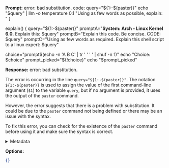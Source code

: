 **Prompt:**
error: bad substitution. code:   query="${1:-$(paster)}"
  echo "$query" | llm -o temperature 0.1 "Using as few words as possible, explain:
"
  }

explain() {
  query="${1:-$(paster)}"
  promptA="**System: Arch - Linux Kernel 6.0.**
          Explain this:
          $query"
  promptB="Explain this code. Be concise.
          CODE:
          $query"
  promptC="Using as few words as required. Explain this shell script to a linux expert:
$query"

  choice="prompt$(echo -n 'A B C' | tr ' ' '
' | shuf -n 1)"
  echo "Choice: $choice"
  prompt_picked="${!choice}"
  echo "$prompt_picked"

**Response:**
error: bad substitution. 

The error is occurring in the line `query="${1:-$(paster)}"`. The notation `${1:-$(paster)}` is used to assign the value of the first command-line argument (`$1`) to the variable `query`, but if no argument is provided, it uses the output of the `paster` command. 

However, the error suggests that there is a problem with substitution. It could be due to the `paster` command not being defined or there may be an issue with the syntax.

To fix this error, you can check for the existence of the `paster` command before using it and make sure the syntax is correct.

<details><summary>Metadata</summary>

- Duration: 14109 ms
- Datetime: 2023-10-18T09:17:31.011925
- Model: gpt-3.5-turbo-0613

</details>

**Options:**
```json
{}
```


